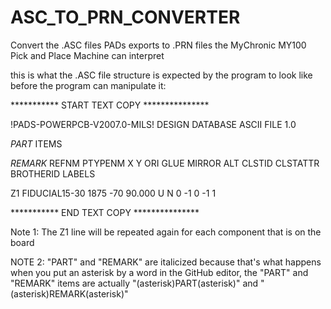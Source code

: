 # ASC_TO_PRN_CONVERTER
Convert the .ASC files PADs exports to .PRN files the MyChronic MY100 Pick and Place Machine can interpret




this is what the .ASC file structure is expected by the program to look like before the program can manipulate it:


*********** START TEXT COPY ***************

!PADS-POWERPCB-V2007.0-MILS! DESIGN DATABASE ASCII FILE 1.0

*PART*     ITEMS

*REMARK*  REFNM PTYPENM X Y ORI GLUE MIRROR ALT CLSTID CLSTATTR BROTHERID LABELS

Z1              FIDUCIAL15-30 1875  -70   90.000 U N 0 -1 0 -1 1

*********** END TEXT COPY  ***************

Note 1: The Z1 line will be repeated again for each component that is on the board

NOTE 2: "PART" and "REMARK" are italicized because that's what happens when you put an asterisk by a word in the GitHub editor, the "PART" and "REMARK" items are actually "(asterisk)PART(asterisk)" and "(asterisk)REMARK(asterisk)"
